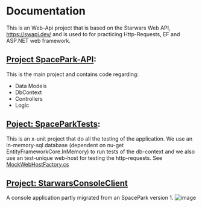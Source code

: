 # Documentation
This is an Web-Api project that is based on the Starwars Web API, https://swapi.dev/ and is used to for practicing Http-Requests, EF and ASP.NET web framework.

## [Project SpacePark-API](https://github.com/PGBSNH20/spaceparkv2-buddygroup6-renegades/tree/main/Source/SpacePark-API):
This is the main project and contains code regarding:
- Data Models
- DbContext
- Controllers
- Logic

## [Poject: SpaceParkTests](https://github.com/PGBSNH20/spaceparkv2-buddygroup6-renegades/tree/main/Source/SpaceParkTests):
This is an x-unit project that do all the testing of the application.
We use an in-memory-sql database (dependent on nu-get EntityFrameworkCore.InMemory) to run tests of the db-context and we also use an test-unique web-host for testing the http-requests. See [MockWebHostFactory.cs](https://github.com/PGBSNH20/spaceparkv2-buddygroup6-renegades/blob/main/Source/SpaceParkTests/MockWebHostFactory.cs)

## [Project: StarwarsConsoleClient](https://github.com/PGBSNH20/spaceparkv2-buddygroup6-renegades/tree/main/Source/StarwarsConsoleClient)

A console application partly migrated from an SpacePark version 1.
![image](https://user-images.githubusercontent.com/63591629/117511693-78b0c680-af8e-11eb-9b4b-2c729ba36c7c.png)
